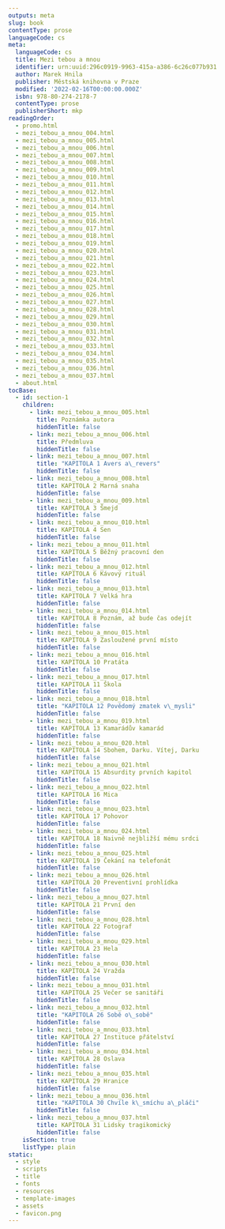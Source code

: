 ```yaml
---
outputs: meta
slug: book
contentType: prose
languageCode: cs
meta:
  languageCode: cs
  title: Mezi tebou a mnou
  identifier: urn:uuid:296c0919-9963-415a-a386-6c26c077b931
  author: Marek Hnila
  publisher: Městská knihovna v Praze
  modified: '2022-02-16T00:00:00.000Z'
  isbn: 978-80-274-2178-7
  contentType: prose
  publisherShort: mkp
readingOrder:
  - promo.html
  - mezi_tebou_a_mnou_004.html
  - mezi_tebou_a_mnou_005.html
  - mezi_tebou_a_mnou_006.html
  - mezi_tebou_a_mnou_007.html
  - mezi_tebou_a_mnou_008.html
  - mezi_tebou_a_mnou_009.html
  - mezi_tebou_a_mnou_010.html
  - mezi_tebou_a_mnou_011.html
  - mezi_tebou_a_mnou_012.html
  - mezi_tebou_a_mnou_013.html
  - mezi_tebou_a_mnou_014.html
  - mezi_tebou_a_mnou_015.html
  - mezi_tebou_a_mnou_016.html
  - mezi_tebou_a_mnou_017.html
  - mezi_tebou_a_mnou_018.html
  - mezi_tebou_a_mnou_019.html
  - mezi_tebou_a_mnou_020.html
  - mezi_tebou_a_mnou_021.html
  - mezi_tebou_a_mnou_022.html
  - mezi_tebou_a_mnou_023.html
  - mezi_tebou_a_mnou_024.html
  - mezi_tebou_a_mnou_025.html
  - mezi_tebou_a_mnou_026.html
  - mezi_tebou_a_mnou_027.html
  - mezi_tebou_a_mnou_028.html
  - mezi_tebou_a_mnou_029.html
  - mezi_tebou_a_mnou_030.html
  - mezi_tebou_a_mnou_031.html
  - mezi_tebou_a_mnou_032.html
  - mezi_tebou_a_mnou_033.html
  - mezi_tebou_a_mnou_034.html
  - mezi_tebou_a_mnou_035.html
  - mezi_tebou_a_mnou_036.html
  - mezi_tebou_a_mnou_037.html
  - about.html
tocBase:
  - id: section-1
    children:
      - link: mezi_tebou_a_mnou_005.html
        title: Poznámka autora
        hiddenTitle: false
      - link: mezi_tebou_a_mnou_006.html
        title: Předmluva
        hiddenTitle: false
      - link: mezi_tebou_a_mnou_007.html
        title: "KAPITOLA 1 Avers a\_revers"
        hiddenTitle: false
      - link: mezi_tebou_a_mnou_008.html
        title: KAPITOLA 2 Marná snaha
        hiddenTitle: false
      - link: mezi_tebou_a_mnou_009.html
        title: KAPITOLA 3 Šmejd
        hiddenTitle: false
      - link: mezi_tebou_a_mnou_010.html
        title: KAPITOLA 4 Sen
        hiddenTitle: false
      - link: mezi_tebou_a_mnou_011.html
        title: KAPITOLA 5 Běžný pracovní den
        hiddenTitle: false
      - link: mezi_tebou_a_mnou_012.html
        title: KAPITOLA 6 Kávový rituál
        hiddenTitle: false
      - link: mezi_tebou_a_mnou_013.html
        title: KAPITOLA 7 Velká hra
        hiddenTitle: false
      - link: mezi_tebou_a_mnou_014.html
        title: KAPITOLA 8 Poznám, až bude čas odejít
        hiddenTitle: false
      - link: mezi_tebou_a_mnou_015.html
        title: KAPITOLA 9 Zasloužené první místo
        hiddenTitle: false
      - link: mezi_tebou_a_mnou_016.html
        title: KAPITOLA 10 Pratáta
        hiddenTitle: false
      - link: mezi_tebou_a_mnou_017.html
        title: KAPITOLA 11 Škola
        hiddenTitle: false
      - link: mezi_tebou_a_mnou_018.html
        title: "KAPITOLA 12 Povědomý zmatek v\_mysli"
        hiddenTitle: false
      - link: mezi_tebou_a_mnou_019.html
        title: KAPITOLA 13 Kamarádův kamarád
        hiddenTitle: false
      - link: mezi_tebou_a_mnou_020.html
        title: KAPITOLA 14 Sbohem, Darku. Vítej, Darku
        hiddenTitle: false
      - link: mezi_tebou_a_mnou_021.html
        title: KAPITOLA 15 Absurdity prvních kapitol
        hiddenTitle: false
      - link: mezi_tebou_a_mnou_022.html
        title: KAPITOLA 16 Mica
        hiddenTitle: false
      - link: mezi_tebou_a_mnou_023.html
        title: KAPITOLA 17 Pohovor
        hiddenTitle: false
      - link: mezi_tebou_a_mnou_024.html
        title: KAPITOLA 18 Naivně nejbližší mému srdci
        hiddenTitle: false
      - link: mezi_tebou_a_mnou_025.html
        title: KAPITOLA 19 Čekání na telefonát
        hiddenTitle: false
      - link: mezi_tebou_a_mnou_026.html
        title: KAPITOLA 20 Preventivní prohlídka
        hiddenTitle: false
      - link: mezi_tebou_a_mnou_027.html
        title: KAPITOLA 21 První den
        hiddenTitle: false
      - link: mezi_tebou_a_mnou_028.html
        title: KAPITOLA 22 Fotograf
        hiddenTitle: false
      - link: mezi_tebou_a_mnou_029.html
        title: KAPITOLA 23 Hela
        hiddenTitle: false
      - link: mezi_tebou_a_mnou_030.html
        title: KAPITOLA 24 Vražda
        hiddenTitle: false
      - link: mezi_tebou_a_mnou_031.html
        title: KAPITOLA 25 Večer se sanitáři
        hiddenTitle: false
      - link: mezi_tebou_a_mnou_032.html
        title: "KAPITOLA 26 Sobě o\_sobě"
        hiddenTitle: false
      - link: mezi_tebou_a_mnou_033.html
        title: KAPITOLA 27 Instituce přátelství
        hiddenTitle: false
      - link: mezi_tebou_a_mnou_034.html
        title: KAPITOLA 28 Oslava
        hiddenTitle: false
      - link: mezi_tebou_a_mnou_035.html
        title: KAPITOLA 29 Hranice
        hiddenTitle: false
      - link: mezi_tebou_a_mnou_036.html
        title: "KAPITOLA 30 Chvíle k\_smíchu a\_pláči"
        hiddenTitle: false
      - link: mezi_tebou_a_mnou_037.html
        title: KAPITOLA 31 Lidsky tragikomický
        hiddenTitle: false
    isSection: true
    listType: plain
static:
  - style
  - scripts
  - title
  - fonts
  - resources
  - template-images
  - assets
  - favicon.png
---
```

